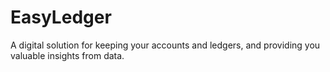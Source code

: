 # EasyLedger
A digital solution for keeping your accounts and ledgers, and providing you valuable insights from data.
